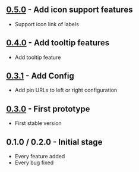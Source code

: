 ## [0.5.0](https://github.com/NathanShi/pin-url-to-atom/releases/tag/v0.5.0) - Add icon support features
* Support icon link of labels

## [0.4.0](https://github.com/NathanShi/pin-url-to-atom/releases/tag/v0.4.0) - Add tooltip features
* Add tooltip feature

## [0.3.1](https://github.com/NathanShi/pin-url-to-atom/releases/tag/v0.3.1) - Add Config
* Add pin URLs to left or right configuration

## [0.3.0](https://github.com/NathanShi/pin-url-to-atom/releases/tag/v0.3.0) - First prototype
* First stable version

## 0.1.0 / 0.2.0 - Initial stage
* Every feature added
* Every bug fixed
